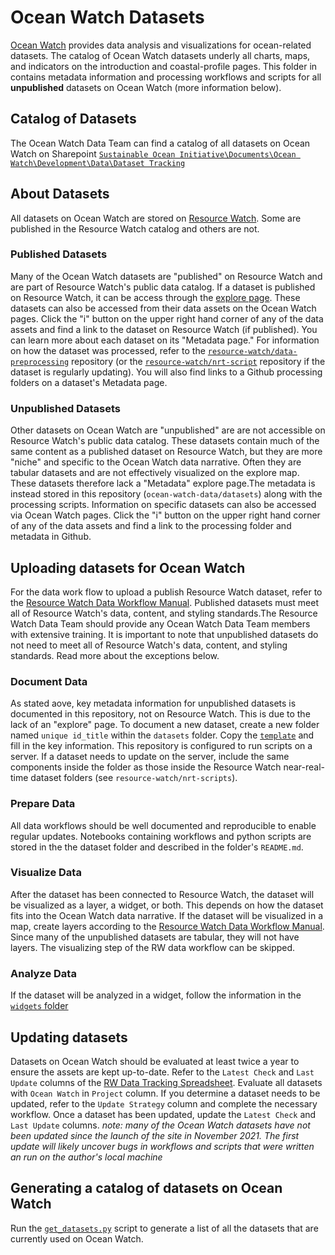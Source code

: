 # Ocean Watch Datasets
[Ocean Watch](https://oceanwatchdata.org) provides data analysis and visualizations for ocean-related datasets. The catalog of Ocean Watch datasets underly all charts, maps, and indicators on the introduction and coastal-profile pages. This folder in contains metadata information and processing workflows and scripts for all __unpublished__ datasets on Ocean Watch (more information below).

## Catalog of Datasets
The Ocean Watch Data Team can find a catalog of all datasets on Ocean Watch on Sharepoint
[`Sustainable Ocean Initiative\Documents\Ocean Watch\Development\Data\Dataset Tracking`](https://onewri.sharepoint.com/sites/WRI_ocean/Shared%20Documents/Ocean%20Watch/Development/Data/Dataset%20Tracking%20Sheet.xlsx)

## About Datasets
All datasets on Ocean Watch are stored on [Resource Watch](https://resourcewatch.org/). Some are published in the Resource Watch catalog and others are not.

### Published Datasets
Many of the Ocean Watch datasets are "published" on Resource Watch and are part of Resource Watch's public data catalog. If a dataset is published on Resource Watch, it can be access through the [explore page](https://resourcewatch.org/data/explore?section=All%20data&topics=[%22ocean%22]). These datasets can also be accessed from their data assets on the Ocean Watch pages. Click the "i" button on the upper right hand corner of any of the  data assets and find a link to the dataset on Resource Watch (if published). You can learn more about each dataset on its "Metadata page." For information on how the dataset was processed, refer to the [`resource-watch/data-preprocessing`](https://github.com/resource-watch/data-pre-processing) repository (or the [`resource-watch/nrt-script`](https://github.com/resource-watch/nrt-scripts) repository if the dataset is regularly updating). You will also find links to a Github processing folders on a dataset's Metadata page.

### Unpublished Datasets
Other datasets on Ocean Watch are "unpublished" are are not accessible on Resource Watch's public data catalog. These datasets contain much of the same content as a published dataset on Resource Watch, but they are more "niche" and specific to the Ocean Watch data narrative. Often they are tabular datasets and are not effectively visualized on the explore map. These datasets therefore lack a "Metadata" explore page.The metadata is instead stored in this repository (`ocean-watch-data/datasets`) along with the processing scripts. Information on specific datasets can also be accessed via Ocean Watch pages. Click the "i" button on the upper right hand corner of any of the data assets and find a link to the processing folder and metadata in Github.


## Uploading datasets for Ocean Watch
For the data work flow to upload a publish Resource Watch dataset, refer to the [Resource Watch Data Workflow Manual](https://docs.google.com/document/d/1DiBLbbQ25L2lx7aopUWJp-6hSaA4aFaWi9yRch_9ub0/edit#). Published datasets must meet all of Resource Watch's data, content, and styling standards.The Resource Watch Data Team should provide any Ocean Watch Data Team members with extensive training. It is important to note that unpublished datasets do not need to meet all of Resource Watch's data, content, and styling standards. Read more about the exceptions below.
### Document Data
As stated aove, key metadata information for unpublished datasets is documented in this repository, not on Resource Watch. This is due to the lack of an "explore" page. To document a new dataset, create a new folder named `unique id_title` within the `datasets` folder. Copy the [`template`](template.md) and fill in the key information. This repository is configured to run scripts on a server. If a dataset needs to update on the server, include the same components inside the folder as those inside the Resource Watch near-real-time dataset folders (see `resource-watch/nrt-scripts`). 
### Prepare Data
All data workflows should be well documented and reproducible to enable regular updates. Notebooks containing workflows and python scripts are stored in the the dataset folder and described in the folder's `README.md`.
### Visualize Data	
After the dataset has been connected to Resource Watch, the dataset will be visualized as a layer, a widget, or both. This depends on how the dataset fits into the Ocean Watch data narrative. If the dataset will be visualized in a map, create layers according to the [Resource Watch Data Workflow Manual](https://docs.google.com/document/d/1DiBLbbQ25L2lx7aopUWJp-6hSaA4aFaWi9yRch_9ub0/edit#). Since many of the unpublished datasets are tabular, they will not have layers. The visualizing step of the RW data workflow can be skipped.
### Analyze Data
If the dataset will be analyzed in a widget, follow the information in the [`widgets` folder](../widgets/)

## Updating datasets
Datasets on Ocean Watch should be evaluated at least twice a year to ensure the assets are kept up-to-date. Refer to the `Latest Check` and `Last Update` columns of the [RW Data Tracking Spreadsheet](https://docs.google.com/spreadsheets/d/1A3RbymgsB5bwljFsL20Brj-M29as0m2yPCAoAK25N6k/edit#gid=0). Evaluate all datasets with `Ocean Watch` in `Project` column. If you determine a dataset needs to be updated, refer to the `Update Strategy` column and complete the necessary workflow. Once a dataset has been updated, update the `Latest Check` and `Last Update` columns.
_note: many of the Ocean Watch datasets have not been updated since the launch of the site in November 2021. The first update will likely uncover bugs in workflows and scripts that were written an run on the author's local machine_

## Generating a catalog of datasets on Ocean Watch 
Run the [`get_datasets.py`](get_datasets.py) script to generate a list of all the datasets that are currently used on Ocean Watch.